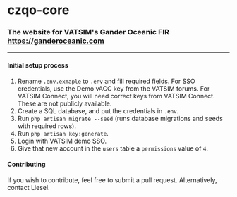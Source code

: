# czqo-core 
### The website for VATSIM's Gander Oceanic FIR https://ganderoceanic.com
---

#### Initial setup process

1. Rename `.env.exmaple` to `.env` and fill required fields. For SSO credentials, use the Demo vACC key from the VATSIM forums. For VATSIM Connect, you will need correct keys from VATSIM Connect. These are not publicly available.
2. Create a SQL database, and put the credentials in `.env`.
3. Run `php artisan migrate --seed` (runs database migrations and seeds with required rows).
4. Run `php artisan key:generate`.
5. Login with VATSIM demo SSO.
6. Give that new account in the `users` table a `permissions` value of `4`.

#### Contributing

If you wish to contribute, feel free to submit a pull request. Alternatively, contact Liesel.
